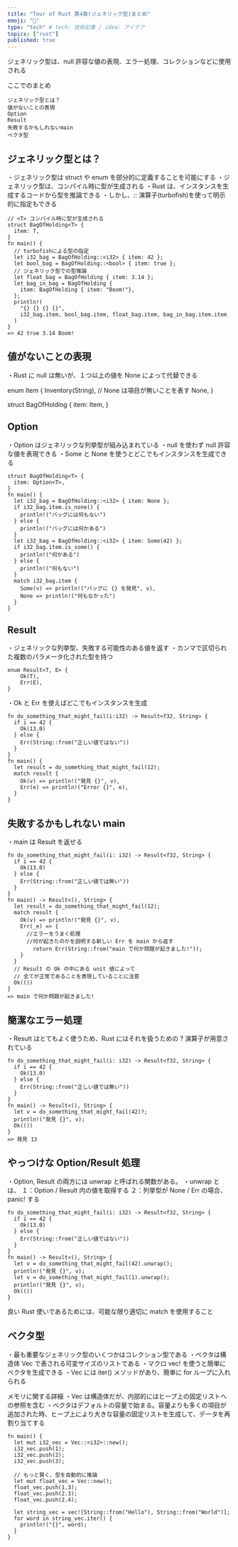 ```yaml
---
title: "Tour of Rust 第4章(ジェネリック型)まとめ"
emoji: "🐡"
type: "tech" # tech: 技術記事 / idea: アイデア
topics: ["rust"]
published: true
---
```


ジェネリック型は、null 許容な値の表現、エラー処理、コレクションなどに使用される

ここでのまとめ

```
ジェネリック型とは？
値がないことの表現
Option
Result
失敗するかもしれないmain
ベクタ型
```

## ジェネリック型とは？

・ジェネリック型は struct や enum を部分的に定義することを可能にする
・ジェネリック型は、コンパイル時に型が生成される
・Rust は、インスタンスを生成するコードから型を推論できる
・しかし、::<T> 演算子(turbofish)を使って明示的に指定もできる

```
// <T> コンパイル時に型が生成される
struct BagOfHolding<T> {
  item: T,
}
fn main() {
  // turbofishによる型の指定
  let i32_bag = BagOfHolding::<i32> { item: 42 };
  let bool_bag = BagOfHolding::<bool> { item: true };
  // ジェネリック型での型推論
  let float_bag = BagOfHolding { item: 3.14 };
  let bag_in_bag = BagOfHolding {
    item: BagOfHolding { item: "Boom!"},
  };
  println!(
    "{} {} {} {}",
    i32_bag.item, bool_bag.item, float_bag.item, bag_in_bag.item.item
  )
}
=> 42 true 3.14 Boom!
```

## 値がないことの表現

・Rust に null は無いが、１つ以上の値を None によって代替できる

enum Item {
Inventory(String),
// None は項目が無いことを表す
None,
}

struct BagOfHolding {
item: Item,
}

## Option

・Option はジェネリックな列挙型が組み込まれている
・null を使わず null 許容な値を表現できる
・Some と None を使うとどこでもインスタンスを生成できる

```
struct BagOfHolding<T> {
  item: Option<T>,
}
fn main() {
  let i32_bag = BagOfHolding::<i32> { item: None };
  if i32_bag.item.is_none() {
    println!("バッグには何もない")
  } else {
    println!("バッグには何かある")
  }
  let i32_bag = BagOfHolding::<i32> { item: Some(42) };
  if i32_bag.item.is_some() {
    println!("何かある")
  } else {
    println!("何もない")
  }
  match i32_bag.item {
    Some(v) => println!("バッグに {} を発見", v),
    None => println!("何もなかった")
  }
}

```

## Result

・ジェネリックな列挙型、失敗する可能性のある値を返す
・カンマで区切られた複数のパラメータ化された型を持つ

```
enum Result<T, E> {
    Ok(T),
    Err(E),
}
```

・Ok と Err を使えばどこでもインスタンスを生成

```
fn do_something_that_might_fail(i:i32) -> Result<f32, String> {
  if i == 42 {
    Ok(13.0)
  } else {
    Err(String::from("正しい値ではない"))
  }
}
fn main() {
  let result = do_something_that_might_fail(12);
  match result {
    Ok(v) => println!("発見 {}", v),
    Err(e) => println!("Error {}", e),
  }
}
```

## 失敗するかもしれない main

・main は Result を返せる

```
fn do_something_that_might_fail(i: i32) -> Result<f32, String> {
  if i == 42 {
    Ok(13.0)
  } else {
    Err(String::from("正しい値では無い"))
  }
}
fn main() -> Result<(), String> {
  let result = do_something_that_might_fail(12);
  match result {
    Ok(v) => println!("発見 {}", v),
    Err(_e) => {
      //エラーをうまく処理
      //何が起きたのかを説明する新しい Err を main から返す
        return Err(String::from("main で何か問題が起きました!"));
    }
  }
  // Result の Ok の中にある unit 値によって
  // 全てが正常であることを表現していることに注意
  Ok(())
}
=> main で何か問題が起きました!
```

## 簡潔なエラー処理

・Result はとてもよく使うため、Rust にはそれを扱うための ? 演算子が用意されている

```
fn do_something_that_might_fail(i: i32) -> Result<f32, String> {
  if i == 42 {
    Ok(13.0)
  } else {
    Err(String::from("正しい値では無い"))
  }
}
fn main() -> Result<(), String> {
  let v = do_something_that_might_fail(42)?;
  println!("発見 {}", v);
  Ok(())
}
=> 発見 13
```

## やっつけな Option/Result 処理

・Option, Result の両方には unwrap と呼ばれる関数がある。
・unwrap とは、
１：Option / Result 内の値を取得する
２：列挙型が None / Err の場合、panic! する

```
fn do_something_that_might_fail(i: i32) -> Result<f32, String> {
  if i == 42 {
    Ok(13.0)
  } else {
    Err(String::from("正しい値ではない"))
  }
}
fn main() -> Result<(), String> {
  let v = do_something_that_might_fail(42).unwrap();
  println!("発見 {}", v);
  let v = do_something_that_might_fail(1).unwrap();
  println!("発見 {}", v);
  Ok(())
}

```

良い Rust 使いであるためには、可能な限り適切に match を使用すること

## ベクタ型

・最も重要なジェネリック型のいくつかはコレクション型である
・ベクタは構造体 Vec で表される可変サイズのリストである
・マクロ vec! を使うと簡単にベクタを生成できる
・Vec には iter() メソッドがあり、簡単に for ループに入れられる

メモリに関する詳細
・Vec は構造体だが、内部的にはヒープ上の固定リストへの参照を含む
・ベクタはデフォルトの容量で始まる。容量よりも多くの項目が追加された時、ヒープ上により大きな容量の固定リストを生成して、データを再割り当てする

```
fn main() {
  let mut i32_vec = Vec::<i32>::new();
  i32_vec.push(1);
  i32_vec.push(2);
  i32_vec.push(3);

  // もっと賢く、型を自動的に推論
  let mut float_vec = Vec::new();
  float_vec.push(1.3);
  float_vec.push(2.3);
  float_vec.push(2.4);

  let string_vec = vec![String::from("Hello"), String::from("World")];
  for word in string_vec.iter() {
    println!("{}", word);
  }
}
```
